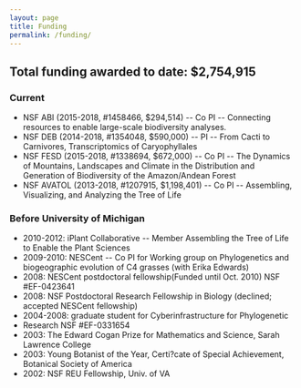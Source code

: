 ```yaml
---
layout: page
title: Funding
permalink: /funding/
---
```


## Total funding awarded to date: \$2,754,915

### Current
- NSF ABI (2015-2018, #1458466, \$294,514) -- Co PI -- Connecting resources to enable large-scale biodiversity analyses.
- NSF DEB (2014-2018, #1354048, \$590,000) -- PI -- From Cacti to Carnivores, Transcriptomics of Caryophyllales
- NSF FESD (2015-2018, #1338694, \$672,000) -- Co PI -- The Dynamics of Mountains, Landscapes and Climate in the Distribution and Generation of Biodiversity of the Amazon/Andean Forest
- NSF AVATOL (2013-2018, #1207915, \$1,198,401) -- Co PI -- Assembling, Visualizing, and Analyzing the Tree of Life

### Before University of Michigan
- 2010-2012: iPlant Collaborative -- Member Assembling the Tree of Life to Enable the Plant Sciences
- 2009-2010: NESCent --  Co PI for Working group on Phylogenetics and biogeographic evolution of C4 grasses (with Erika Edwards)
- 2008: NESCent postdoctoral fellowship(Funded until Oct. 2010) NSF #EF-0423641
- 2008: NSF Postdoctoral Research Fellowship in Biology (declined; accepted NESCent fellowship)
- 2004-2008: graduate student for Cyberinfrastructure for Phylogenetic
- Research NSF #EF-0331654
- 2003: The Edward Cogan Prize for Mathematics and Science, Sarah Lawrence College
- 2003: Young Botanist of the Year, Certi?cate of Special Achievement, Botanical Society of America
- 2002: NSF REU Fellowship, Univ. of VA

